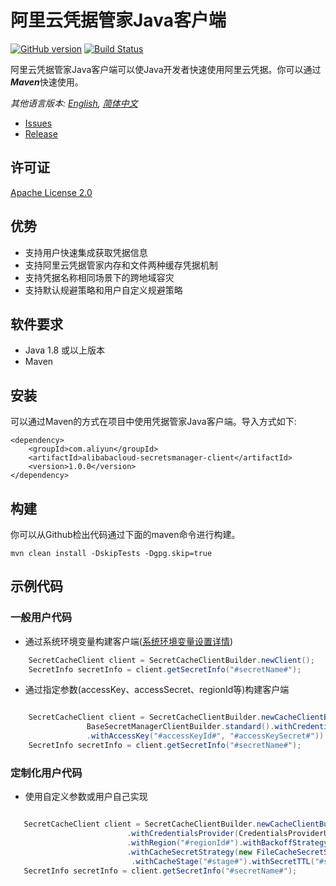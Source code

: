 # 阿里云凭据管家Java客户端
[![GitHub version](https://badge.fury.io/gh/aliyun%2Falibabacloud-secretsmanager-client-java.svg)](https://badge.fury.io/gh/aliyun%2Falibabacloud-secretsmanager-client-java)
[![Build Status](https://travis-ci.org/aliyun/alibabacloud-secretsmanager-client-java.svg?branch=master)](https://travis-ci.org/aliyun/alibabacloud-secretsmanager-client-java)

阿里云凭据管家Java客户端可以使Java开发者快速使用阿里云凭据。你可以通过***Maven***快速使用。

*其他语言版本: [English](README.md), [简体中文](README.zh-cn.md)*

- [Issues](https://github.com/aliyun/alibabacloud-secretsmanager-client-java/issues)
- [Release](https://github.com/aliyun/alibabacloud-secretsmanager-client-java/releases)

## 许可证

[Apache License 2.0](https://www.apache.org/licenses/LICENSE-2.0.html)


## 优势
* 支持用户快速集成获取凭据信息
* 支持阿里云凭据管家内存和文件两种缓存凭据机制
* 支持凭据名称相同场景下的跨地域容灾
* 支持默认规避策略和用户自定义规避策略

## 软件要求

- Java 1.8 或以上版本
- Maven

## 安装

可以通过Maven的方式在项目中使用凭据管家Java客户端。导入方式如下:

```
<dependency>
    <groupId>com.aliyun</groupId>
    <artifactId>alibabacloud-secretsmanager-client</artifactId>
    <version>1.0.0</version>
</dependency>
```


## 构建

你可以从Github检出代码通过下面的maven命令进行构建。

```
mvn clean install -DskipTests -Dgpg.skip=true
```

## 示例代码
### 一般用户代码
* 通过系统环境变量构建客户端([系统环境变量设置详情](README_environment.zh-cn.md))

```Java
    SecretCacheClient client = SecretCacheClientBuilder.newClient();  
    SecretInfo secretInfo = client.getSecretInfo("#secretName#");
```

* 通过指定参数(accessKey、accessSecret、regionId等)构建客户端

```Java

    SecretCacheClient client = SecretCacheClientBuilder.newCacheClientBuilder(
                 BaseSecretManagerClientBuilder.standard().withCredentialsProvider(CredentialsProviderUtils  
                 .withAccessKey("#accessKeyId#", "#accessKeySecret#")).withRegion("#regionId#").build()).build();  
    SecretInfo secretInfo = client.getSecretInfo("#secretName#");
```

### 定制化用户代码
* 使用自定义参数或用户自己实现

```Java

   SecretCacheClient client = SecretCacheClientBuilder.newCacheClientBuilder(BaseSecretManagerClientBuilder.standard()  
                          .withCredentialsProvider(CredentialsProviderUtils.withAccessKey("#accessKeyId#", "#accessKeySecret#"))   
                          .withRegion("#regionId#").withBackoffStrategy(new FullJitterBackoffStrategy(3, 2000, 10000)).build())  
                          .withCacheSecretStrategy(new FileCacheSecretStoreStrategy("#cacheSecretPath#", true,"#salt#")).withRefreshSecretStrategy(new DefaultRefreshSecretStrategy("#ttlName#"))  
                           .withCacheStage("#stage#").withSecretTTL("#secretName#", 1 * 60 * 1000l).withSecretTTL("#secretName1#", 2 * 60 * 1000l).build();  
   SecretInfo secretInfo = client.getSecretInfo("#secretName#");
```

 